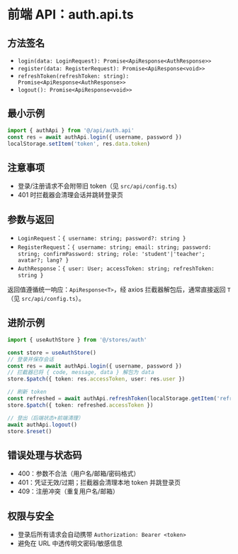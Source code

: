 # 前端 API：auth.api.ts

## 方法签名
- `login(data: LoginRequest): Promise<ApiResponse<AuthResponse>>`
- `register(data: RegisterRequest): Promise<ApiResponse<void>>`
- `refreshToken(refreshToken: string): Promise<ApiResponse<AuthResponse>>`
- `logout(): Promise<ApiResponse<void>>`

## 最小示例
```ts
import { authApi } from '@/api/auth.api'
const res = await authApi.login({ username, password })
localStorage.setItem('token', res.data.token)
```

## 注意事项
- 登录/注册请求不会附带旧 token（见 `src/api/config.ts`）
- 401 时拦截器会清理会话并跳转登录页

## 参数与返回
- `LoginRequest`：`{ username: string; password?: string }`
- `RegisterRequest`：`{ username: string; email: string; password: string; confirmPassword: string; role: 'student'|'teacher'; avatar?; lang? }`
- `AuthResponse`：`{ user: User; accessToken: string; refreshToken: string }`

返回值遵循统一响应：`ApiResponse<T>`，经 axios 拦截器解包后，通常直接返回 `T`（见 `src/api/config.ts`）。

## 进阶示例
```ts
import { useAuthStore } from '@/stores/auth'

const store = useAuthStore()
// 登录并保存会话
const res = await authApi.login({ username, password })
// 拦截器已将 { code, message, data } 解包为 data
store.$patch({ token: res.accessToken, user: res.user })

// 刷新 token
const refreshed = await authApi.refreshToken(localStorage.getItem('refreshToken')!)
store.$patch({ token: refreshed.accessToken })

// 登出（后端状态+前端清理）
await authApi.logout()
store.$reset()
```

## 错误处理与状态码
- 400：参数不合法（用户名/邮箱/密码格式）
- 401：凭证无效/过期；拦截器会清理本地 token 并跳登录页
- 409：注册冲突（重复用户名/邮箱）

## 权限与安全
- 登录后所有请求会自动携带 `Authorization: Bearer <token>`
- 避免在 URL 中透传明文密码/敏感信息

